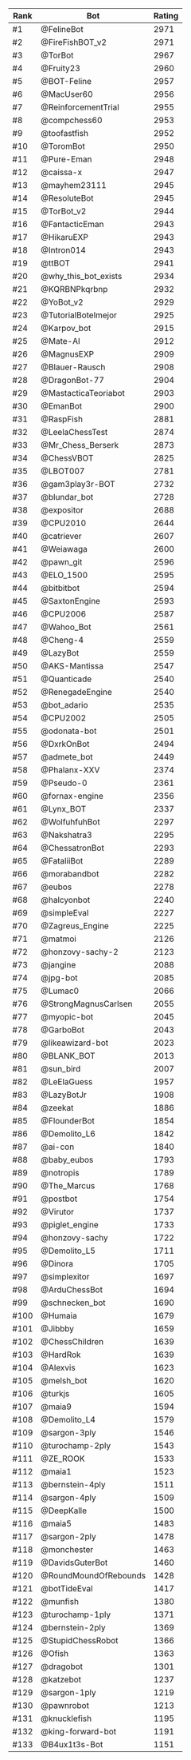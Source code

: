Rank|Bot|Rating
---|---|---
#1|@FelineBot|2971
#2|@FireFishBOT_v2|2971
#3|@TorBot|2967
#4|@Fruity23|2960
#5|@BOT-Feline|2957
#6|@MacUser60|2956
#7|@ReinforcementTrial|2955
#8|@compchess60|2953
#9|@toofastfish|2952
#10|@ToromBot|2950
#11|@Pure-Eman|2948
#12|@caissa-x|2947
#13|@mayhem23111|2945
#14|@ResoluteBot|2945
#15|@TorBot_v2|2944
#16|@FantacticEman|2943
#17|@HikaruEXP|2943
#18|@Intron014|2943
#19|@ttBOT|2941
#20|@why_this_bot_exists|2934
#21|@KQRBNPkqrbnp|2932
#22|@YoBot_v2|2929
#23|@TutorialBotelmejor|2925
#24|@Karpov_bot|2915
#25|@Mate-AI|2912
#26|@MagnusEXP|2909
#27|@Blauer-Rausch|2908
#28|@DragonBot-77|2904
#29|@MastacticaTeoriabot|2903
#30|@EmanBot|2900
#31|@RaspFish|2881
#32|@LeelaChessTest|2874
#33|@Mr_Chess_Berserk|2873
#34|@ChessVBOT|2825
#35|@LBOT007|2781
#36|@gam3play3r-BOT|2732
#37|@blundar_bot|2728
#38|@expositor|2688
#39|@CPU2010|2644
#40|@catriever|2607
#41|@Weiawaga|2600
#42|@pawn_git|2596
#43|@ELO_1500|2595
#44|@bitbitbot|2594
#45|@SaxtonEngine|2593
#46|@CPU2006|2587
#47|@Wahoo_Bot|2561
#48|@Cheng-4|2559
#49|@LazyBot|2559
#50|@AKS-Mantissa|2547
#51|@Quanticade|2540
#52|@RenegadeEngine|2540
#53|@bot_adario|2535
#54|@CPU2002|2505
#55|@odonata-bot|2501
#56|@DxrkOnBot|2494
#57|@admete_bot|2449
#58|@Phalanx-XXV|2374
#59|@Pseudo-0|2361
#60|@fornax-engine|2356
#61|@Lynx_BOT|2337
#62|@WolfuhfuhBot|2297
#63|@Nakshatra3|2295
#64|@ChessatronBot|2293
#65|@FataliiBot|2289
#66|@morabandbot|2282
#67|@eubos|2278
#68|@halcyonbot|2240
#69|@simpleEval|2227
#70|@Zagreus_Engine|2225
#71|@matmoi|2126
#72|@honzovy-sachy-2|2123
#73|@jangine|2088
#74|@jpg-bot|2085
#75|@Lumac0|2066
#76|@StrongMagnusCarlsen|2055
#77|@myopic-bot|2045
#78|@GarboBot|2043
#79|@likeawizard-bot|2023
#80|@BLANK_BOT|2013
#81|@sun_bird|2007
#82|@LeElaGuess|1957
#83|@LazyBotJr|1908
#84|@zeekat|1886
#85|@FlounderBot|1854
#86|@Demolito_L6|1842
#87|@ai-con|1840
#88|@baby_eubos|1793
#89|@notropis|1789
#90|@The_Marcus|1768
#91|@postbot|1754
#92|@Virutor|1737
#93|@piglet_engine|1733
#94|@honzovy-sachy|1722
#95|@Demolito_L5|1711
#96|@Dinora|1705
#97|@simplexitor|1697
#98|@ArduChessBot|1694
#99|@schnecken_bot|1690
#100|@Humaia|1679
#101|@Jibbby|1659
#102|@ChessChildren|1639
#103|@HardRok|1639
#104|@Alexvis|1623
#105|@melsh_bot|1620
#106|@turkjs|1605
#107|@maia9|1594
#108|@Demolito_L4|1579
#109|@sargon-3ply|1546
#110|@turochamp-2ply|1543
#111|@ZE_ROOK|1533
#112|@maia1|1523
#113|@bernstein-4ply|1511
#114|@sargon-4ply|1509
#115|@DeepKalle|1500
#116|@maia5|1483
#117|@sargon-2ply|1478
#118|@monchester|1463
#119|@DavidsGuterBot|1460
#120|@RoundMoundOfRebounds|1428
#121|@botTideEval|1417
#122|@munfish|1380
#123|@turochamp-1ply|1371
#124|@bernstein-2ply|1369
#125|@StupidChessRobot|1366
#126|@Ofish|1363
#127|@dragobot|1301
#128|@katzebot|1237
#129|@sargon-1ply|1219
#130|@pawnrobot|1213
#131|@knucklefish|1195
#132|@king-forward-bot|1191
#133|@B4ux1t3s-Bot|1151
